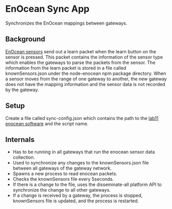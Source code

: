 # EnOcean Sync App
Synchronizes the EnOcean mappings between gateways.

## Background
[EnOcean sensors](https://www.enocean.com/) send out a learn packet when the learn button on the sensor is pressed. This 
packet contains the information of the sensor type which enables the gateways to parse the packets from the sensor. The 
information from the learn packet is stored in a file called knownSensors.json under the node-enocean npm package directory.
When a sensor moves from the range of one gateway to another, the new gateway does not have the mapping information and 
the sensor data is not recorded by the gateway.

## Setup
Create a file called sync-config.json which contains the path to the 
[lab11 enocean software](https://github.com/lab11/gateway/tree/master/software/enocean-generic-gateway) and the 
script name.

## Internals
* Has to be running in all gateways that run the enocean sensor data collection.
* Used to synchronize any changes to the knownSensors.json file between all gateways of the gateway network. 
* Spawns a new process to read enocean packets.
* Checks the knownSensors file every 5seconds.
* If there is a change to the file, uses the disseminate-all platform API to synchronize the change to all other gateways.
* If a change is received by a gateway, the process is stopped, knownSensors file is updated, and the process is restarted. 